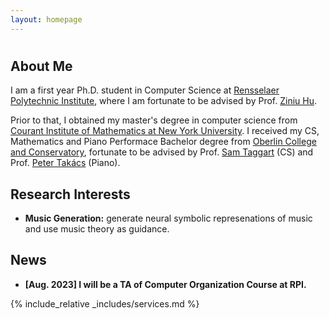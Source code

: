 ```yaml
---
layout: homepage
---
```

<h1 id="about-me"></h1>

## About Me

I am a first year Ph.D. student in Computer Science at [Rensselaer Polytechnic Institute](https://science.rpi.edu/computer-science), where I am fortunate to be advised by Prof. [Ziniu Hu](https://acbull.github.io).

Prior to that, I obtained my master's degree in computer science from [Courant Institute of Mathematics at New York University](https://cims.nyu.edu/dynamic/). I received my CS, Mathematics and Piano Performace Bachelor degree from [Oberlin College and Conservatory](https://www.oberlin.edu), fortunate to be advised by Prof. [Sam Taggart](http://samueltaggart.com) (CS) and Prof. [Peter Takács](https://www.oberlin.edu/peter-takacs) (Piano).

## Research Interests

- **Music Generation:** generate neural symbolic represenations of music and use music theory as guidance.

## News

- **[Aug. 2023] I will be a TA of Computer Organization Course at RPI.**

{% include_relative _includes/services.md %}

<h2 id="contact"></h2>
